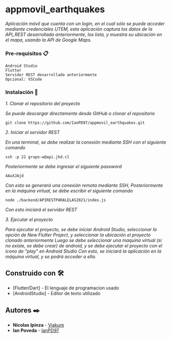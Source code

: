 # appmovil_earthquakes
_Aplicación móvil que cuenta con un login, en el cual sólo se puede acceder mediante credenciales UTEM, esta aplicación captura los datos de la API_REST desarrollada anteriormente, los lista, y muestra su ubicación en el mapa, usando la API de Google Maps._

### Pre-requisitos 📋

```
Android Studio
Flutter
Servidor REST desarrollado anteriormente
Opcional: VSCode
```

### Instalación 🔧

_1. Clonar el repositorio del proyecto_

  _Se puede descargar directamente desde GitHub o clonar el repositorio_

```
git clone https://github.com/IanPD97/appmovil_earthquakes.git
```

_2. Iniciar el servidor REST_

  _En una terminal, se debe realizar la conexión mediante SSH con el siguiente comando_

```
ssh -p 22 grupo-w@api.jkd.cl
```
  _Posteriormente se debe ingresar el siguiente password_
  
```
4AuXJAjd
```
  _Con esto se generará una conexión remota mediante SSH, Posteriormente en la máquina virtual, se debe escribir el siguiente comando_
```
node ./backend/APIRESTPARALELAS2021/index.js
```
  _Con esto iniciará el servidor REST_
  
_3. Ejecutar el proyecto_

  _Para ejecutar el proyecto, se debe iniciar Android Studio, seleccionar la opción de New Flutter Project, y seleccionar la ubicación el proyecto clonado anteriormente_
  _Luego se debe seleccionar una maquina virtual (si no existe, se debe crear) de android, y se debe ejecutar el proyecto con el icono de "play" en Android Studio_
  _Con esto, se iniciará la aplicación en la máquina virtual, y se podrá acceder a ella._


## Construido con 🛠️

* [Flutter/Dart] - El lenguaje de programacion usado
* [AndroidStudio] - Editor de texto utilizado

## Autores ✒️

* **Nicolas Ipinza** - [Viakure](https://github.com/Viakure)
* **Ian Poveda** - [IanPD97](https://github.com/IanPD97)
